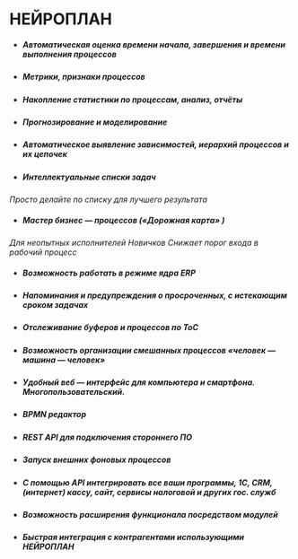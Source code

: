 # НЕЙРОПЛАН
 - ##### Автоматическая оценка времени начала, завершения и времени выполнения процессов
 - ##### Метрики, признаки процессов
 - ##### Накопление статистики по процессам, анализ, отчёты
 - ##### Прогнозирование и моделирование
 - ##### Автоматическое выявление зависимостей, иерархий процессов и их цепочек
 - ##### Интеллектуальные списки задач 
*Просто делайте по списку для лучшего результата*

- ##### Мастер бизнес — процессов («Дорожная карта» )
*Для неопытных исполнителей*
*Новичков*
*Снижает порог входа в рабочий процесс*
- ##### Возможность работать в режиме ядра ERP
- ##### Напоминания и предупреждения о просроченных, с истекающим сроком задачах
- ##### Отслеживание буферов и процессов по ToC
- ##### Возможность организации смешанных процессов «человек — машина — человек»
- ##### Удобный веб — интерфейс для компьютера и смартфона. Многопользовательский.
- ##### BPMN редактор
- ##### REST API для подключения стороннего ПО
- ##### Запуск внешних фоновых процессов
- ##### С помощью API интегрировать все ваши программы, 1С, CRM, (интернет) кассу, сайт, сервисы налоговой и других гос. служб
- ##### Возможность расширения функционала посредством модулей
- ##### Быстрая интеграция с контрагентами использующими НЕЙРОПЛАН
